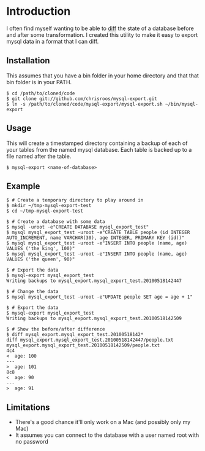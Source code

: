 # Introduction

I often find myself wanting to be able to [diff][1] the state of a database before and after some transformation.  I created this utility to make it easy to export mysql data in a format that I can diff.

## Installation

This assumes that you have a bin folder in your home directory and that that bin folder is in your PATH.

    $ cd /path/to/cloned/code
    $ git clone git://github.com/chrisroos/mysql-export.git
    $ ln -s /path/to/cloned/code/mysql-export/mysql-export.sh ~/bin/mysql-export

## Usage

This will create a timestamped directory containing a backup of each of your tables from the named mysql database.  Each table is backed up to a file named after the table.

    $ mysql-export <name-of-database>

## Example

    $ # Create a temporary directory to play around in
    $ mkdir ~/tmp-mysql-export-test
    $ cd ~/tmp-mysql-export-test

    $ # Create a database with some data
    $ mysql -uroot -e"CREATE DATABASE mysql_export_test"
    $ mysql mysql_export_test -uroot -e"CREATE TABLE people (id INTEGER AUTO_INCREMENT, name VARCHAR(30), age INTEGER, PRIMARY KEY (id))"
    $ mysql mysql_export_test -uroot -e"INSERT INTO people (name, age) VALUES ('the king', 100)"
    $ mysql mysql_export_test -uroot -e"INSERT INTO people (name, age) VALUES ('the queen', 90)"

    $ # Export the data
    $ mysql-export mysql_export_test
    Writing backups to mysql_export.mysql_export_test.20100518142447

    $ # Change the data
    $ mysql mysql_export_test -uroot -e"UPDATE people SET age = age + 1"

    $ # Export the data
    $ mysql-export mysql_export_test
    Writing backups to mysql_export.mysql_export_test.20100518142509

    $ # Show the before/after difference
    $ diff mysql_export.mysql_export_test.20100518142*
    diff mysql_export.mysql_export_test.20100518142447/people.txt mysql_export.mysql_export_test.20100518142509/people.txt
    4c4
    <  age: 100
    ---
    >  age: 101
    8c8
    <  age: 90
    ---
    >  age: 91

## Limitations

* There's a good chance it'll only work on a Mac (and possibly only my Mac)
* It assumes you can connect to the database with a user named root with no password

[1]: http://en.wikipedia.org/wiki/Diff